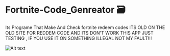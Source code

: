 # Fortnite-Code_Genreator 🗃
Its Programe That Make And Check fortnite redeem codes 
ITS OLD ON THE OLD SITE FOR REDDEM CODE AND ITS DON'T WORK 
THIS APP JUST TESTING , IF YOU USE IT ON SOMETHING ILLEGAL NOT MY FAULT!!!

![Alt text](https://cdn.discordapp.com/attachments/1116893606393937950/1180811615948505149/image.png?ex=657ec783&is=656c5283&hm=5ad1017b73463b69243024c82e2b2b7f7f10f6c7b2f6717841111371c9225294&)
